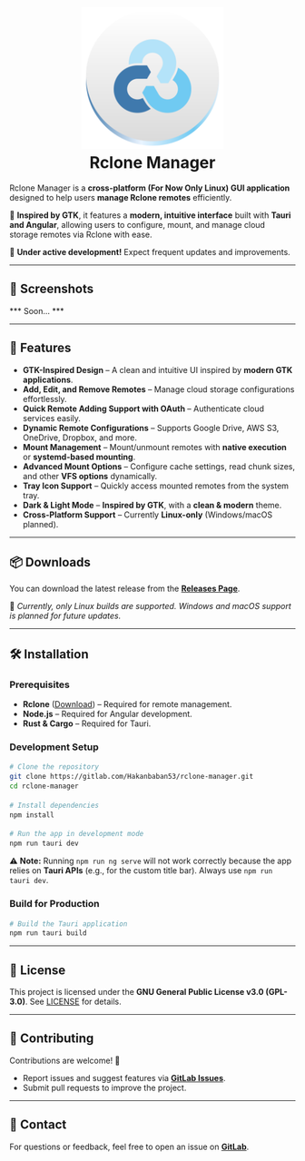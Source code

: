<h1 align="center" style="width: 100%;">
  <br>
  <a><img src="src/assets/rclone.svg" alt="Rclone Manager" height="250"></a>
  <br>
  Rclone Manager
  <br>
</h1>

Rclone Manager is a **cross-platform (For Now Only Linux) GUI application** designed to help users **manage Rclone remotes** efficiently.  

🌟 **Inspired by GTK**, it features a **modern, intuitive interface** built with **Tauri and Angular**, allowing users to configure, mount, and manage cloud storage remotes via Rclone with ease.


🚧 **Under active development!** Expect frequent updates and improvements.

---

## 📸 Screenshots  
*** Soon... ***


---

## 🚀 Features
- **GTK-Inspired Design** – A clean and intuitive UI inspired by **modern GTK applications**.
- **Add, Edit, and Remove Remotes** – Manage cloud storage configurations effortlessly.
- **Quick Remote Adding Support with OAuth** – Authenticate cloud services easily.
- **Dynamic Remote Configurations** – Supports Google Drive, AWS S3, OneDrive, Dropbox, and more.
- **Mount Management** – Mount/unmount remotes with **native execution** or **systemd-based mounting**.
- **Advanced Mount Options** – Configure cache settings, read chunk sizes, and other **VFS options** dynamically.
- **Tray Icon Support** – Quickly access mounted remotes from the system tray.
- **Dark & Light Mode** – **Inspired by GTK**, with a **clean & modern** theme.
- **Cross-Platform Support** – Currently **Linux-only** (Windows/macOS planned).

---

## 📦 Downloads  

You can download the latest release from the **[Releases Page](https://gitlab.com/Hakanbaban53/rclone-manager/-/releases)**.  

🚧 *Currently, only Linux builds are supported. Windows and macOS support is planned for future updates.*

---

## 🛠️ Installation  

### **Prerequisites**  
- **Rclone** ([Download](https://rclone.org/downloads/)) – Required for remote management.  
- **Node.js** – Required for Angular development.  
- **Rust & Cargo** – Required for Tauri.  

### **Development Setup**  
```bash
# Clone the repository
git clone https://gitlab.com/Hakanbaban53/rclone-manager.git
cd rclone-manager

# Install dependencies
npm install

# Run the app in development mode
npm run tauri dev
```
⚠️ **Note:** Running `npm run ng serve` will not work correctly because the app relies on **Tauri APIs** (e.g., for the custom title bar). Always use `npm run tauri dev`.

### **Build for Production**  
```bash
# Build the Tauri application
npm run tauri build
```

---

## 📜 License  

This project is licensed under the **GNU General Public License v3.0 (GPL-3.0)**. See [LICENSE](LICENSE) for details.

---

## 🤝 Contributing  

Contributions are welcome! 🚀  
- Report issues and suggest features via **[GitLab Issues](https://gitlab.com/Hakanbaban53/rclone-manager/issues)**.  
- Submit pull requests to improve the project.  

---

## 📧 Contact  

For questions or feedback, feel free to open an issue on **[GitLab](https://gitlab.com/Hakanbaban53/rclone-manager/issues)**.  

